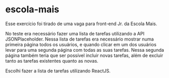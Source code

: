# escola-mais
Esse exercício foi tirado de uma vaga para front-end Jr. da Escola Mais. 

No teste era necessário fazer uma lista de tarefas utilizando a API JSONPlaceholder. Nessa lista de tarefas era necessário mostrar numa primeira página todos os usuários, e quando clicar em um dos usuários levar para uma segunda página com todas as suas tarefas. Nessa segunda página também teria que ser possível incluir novas tarefas, além de excluir tanto as tarefas existentes quanto as novas.

Escolhi fazer a lista de tarefas utilizando ReactJS.
